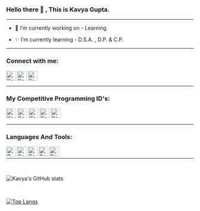### Hello there 👋 , This is Kavya Gupta.

---

+ 🌟 I’m currently working on - Learning

+ ✨ I’m currently learning - D.S.A. , D.P. & C.P.

---

### Connect with me:

[<img align="left" alt="Kavya | LinkedIn" width="26px" src="https://upload.wikimedia.org/wikipedia/commons/thumb/c/ca/LinkedIn_logo_initials.png/600px-LinkedIn_logo_initials.png" />][linkedin]

[<img align="left" alt="Kavya | Twitter" width="26px" src="https://logodownload.org/wp-content/uploads/2014/09/twitter-logo-2-1.png" />][twitter]


[<img align="centre" alt="Kavya | Gmail" width="26px" src="https://1000logos.net/wp-content/uploads/2021/05/Gmail-logo.png" />][mail]

---

### My Competitive Programming ID's:

[<img align="centre" alt="Kavya | CodeChef" width="26px" src="https://1000logos.net/wp-content/uploads/2021/05/Gmail-logo.png" />][codechef]
[<img align="centre" alt="Kavya | CodeForces" width="26px" src="https://1000logos.net/wp-content/uploads/2021/05/Gmail-logo.png" />][codeforces]
[<img align="centre" alt="Kavya | Leetcode" width="26px" src="https://1000logos.net/wp-content/uploads/2021/05/Gmail-logo.png" />][leetcode]
[<img align="centre" alt="Kavya | Atcoder" width="26px" src="https://1000logos.net/wp-content/uploads/2021/05/Gmail-logo.png" />][atcoder]
[<img align="centre" alt="Kavya | GFG" width="26px" src="https://1000logos.net/wp-content/uploads/2021/05/Gmail-logo.png" />][gfg]
<br/>

---

### Languages And Tools: 

<img align="left" alt="C" width="26px" src="https://upload.wikimedia.org/wikipedia/commons/thumb/1/18/C_Programming_Language.svg/695px-C_Programming_Language.svg.png" />

<img align="left" alt="C++" width="26px" src="https://upload.wikimedia.org/wikipedia/commons/thumb/1/18/ISO_C%2B%2B_Logo.svg/1822px-ISO_C%2B%2B_Logo.svg.png" />

<img align="left" alt="C++" width="26px" src="https://upload.wikimedia.org/wikipedia/commons/thumb/1/18/ISO_C%2B%2B_Logo.svg/1822px-ISO_C%2B%2B_Logo.svg.png" />

<img align="left" alt="C++" width="26px" src="https://upload.wikimedia.org/wikipedia/commons/thumb/1/18/ISO_C%2B%2B_Logo.svg/1822px-ISO_C%2B%2B_Logo.svg.png" />

<img align="left" alt="C++" width="26px" src="https://upload.wikimedia.org/wikipedia/commons/thumb/1/18/ISO_C%2B%2B_Logo.svg/1822px-ISO_C%2B%2B_Logo.svg.png" />

<br/>

---


<br />

![Kavya's GitHub stats](https://github-readme-stats.vercel.app/api?username=Kavya2719&show_icons=true&theme=tokyonight)

<br />

[![Top Langs](https://github-readme-stats.vercel.app/api/top-langs/?username=Kavya2719&layout=compact)](https://github.com/Kavya2719/github-readme-stats)

<br />

[linkedin]: https://www.linkedin.com/in/kavya-gupta-26b45522b/
[mail]: mailto:rkgqwe@gmail.com
[twitter]: https://twitter.com/Kavya2719
[codechef]: https://www.codechef.com/users/kavya2719
[codeforces]: https://codeforces.com/profile/Kavya2719
[leetcode]: https://leetcode.com/rkgqwe/
[atcoder]: https://atcoder.jp/users/kavya2719
[gfg]: https://auth.geeksforgeeks.org/user/rkgqwe






